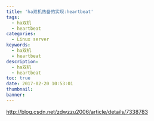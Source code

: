 ```yaml
---
title: 'ha双机热备的实现:heartbeat'
tags:
  - ha双机
  - heartbeat
categories:
  - Linux server
keywords:
  - ha双机
  - heartbeat
description:
  - ha双机
  - heartbeat
toc: true
date: 2017-02-20 10:53:01
thumbnail:
banner:
---
```


http://blog.csdn.net/zdwzzu2006/article/details/7338783